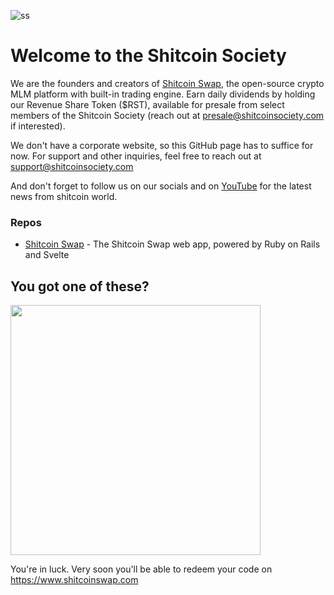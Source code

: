 ![ss](https://github.com/user-attachments/assets/f7c9919f-efd3-412f-a988-ed53d4e2b1b4)

# Welcome to the Shitcoin Society

We are the founders and creators of [Shitcoin Swap](https://github.com/shitcoinsociety/shitcoinswap), the open-source crypto MLM platform with built-in trading engine. Earn daily dividends by holding our Revenue Share Token ($RST), available for presale from select members of the Shitcoin Society (reach out at presale@shitcoinsociety.com if interested).

We don't have a corporate website, so this GitHub page has to suffice for now. For support and other inquiries, feel free to reach out at support@shitcoinsociety.com

And don't forget to follow us on our socials and on [YouTube](https://youtube.com/@shitcoinsociety) for the latest news from shitcoin world.

### Repos

- [Shitcoin Swap](https://github.com/shitcoinsociety/shitcoinswap) - The Shitcoin Swap web app, powered by Ruby on Rails and Svelte

## You got one of these?

<img src="https://github.com/user-attachments/assets/2d148a06-cecb-4bb8-9fcf-984036535ba1" width="400">

You're in luck. Very soon you'll be able to redeem your code on https://www.shitcoinswap.com

